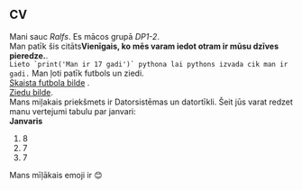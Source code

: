 ## CV
Mani sauc *Ralfs*. Es mācos grupā *DP1-2*.      
Man patīk šis citāts**Vienīgais, ko mēs varam iedot otram ir mūsu dzīves pieredze.**.  
``Lieto `print('Man ir 17 gadi')` pythona lai pythons izvada cik man ir gadi.``
Man ļoti patīk futbols un ziedi.  
[Skaista futbola bilde](https://www.wallpapertip.com/wmimgs/228-2281877_best-soccer-wallpapers.jpg)
.  
[Ziedu bilde](https://encrypted-tbn0.gstatic.com/images?q=tbn:ANd9GcRMr5USQVQkNb7u25TEZKv0BIvQdEu1Fehwhg&usqp=CAU).  
Mans miļakais priekšmets ir Datorsistēmas un datortīkli. Šeit jūs varat redzet manu vertejumi tabulu par janvari:  
 **Janvaris**  
1. 8  
2. 7  
3. 7  

Mans mīļākais emoji ir :blush:
